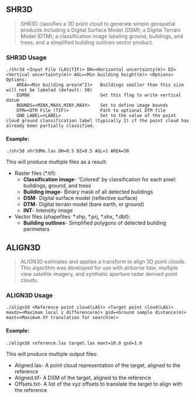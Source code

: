 ## SHR3D

>SHR3D classifies a 3D point cloud to generate simple geospatial products including a Digital Surface Model (DSM); a Digital 
Terrain Model (DTM); a classification image labeling ground, buildings, and trees; and a simplified building outlines vector product.

### SHR3D Usage
    ./shr3d <Input File (LAS|TIF)> DH=<Horizontal uncertainty(m)> DZ=<Vertical uncertainty(m)> AGL=<Min building height(m)> <Options>
    Options:
        AREA=<Min building area(m^2)>   Buildings smaller than this size will not be labeled (default: 50)
        EGM96                           Set this flag to write vertical datum
        BOUNDS=<MINX,MAXX,MINY,MAXY>    Set to define image bounds
        DTM=<DTM File (TIF)>            Path to optional DTM file
        GND_LABEL=<LABEL>               Set to the value of the point cloud ground classification label (typically 2) if the point cloud has already been partially classified.

#### Example:
    ./shr3d shr3dMe.las DH=0.5 DZ=0.5 AGL=2 AREA=50
This will produce multiple files as a result:
* Raster files (*.tif):
  * **Classification image**- 'Colored' by classification for each pixel: buildings, ground, and trees
  * **Building image**- Binary mask of all detected buildings
  * **DSM**- Digital surface model (reflective surface)
  * **DTM**- Digital terrain model (bare earth, or ground)
  * **INT**- Intensity image
* Vector files (shapefiles: *.shp, *.prj, *.shx, *.dbf):
  * **Building outlines**- Simplified polygons of detected building perimeters

## ALIGN3D

>ALIGN3D estimates and applies a transform to align 3D point clouds. This algorithm was developed 
for use with airborne lidar, multiple view satellite imagery, and synthetic aperture radar 
derived point clouds.

### ALIGN3D Usage
    ./align3d <Reference point cloud(LAS)> <Target point cloud(LAS)> maxdz=<Maximum local z difference(m)> gsd=<Ground sample distance(m)> maxt=<Maximum XY translation for search(m)>

#### Example:
    ./align3d reference.las target.las maxt=10.0 gsd=1.0
This will produce multiple output files:
* Aligned.las- A point cloud representation of the target, aligned to the reference
* Aligned.tif- A DSM of the target, aligned to the reference
* Offsets.txt- A list of the xyz offsets to translate the target to align with the reference 
